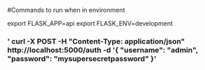 #Commands to run when in environment

export FLASK_APP=api
export FLASK_ENV=development

### ' curl -X POST -H "Content-Type: application/json" http://localhost:5000/auth -d '{ "username": "admin", "password": "mysupersecretpassword" }'